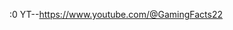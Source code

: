 :0
YT--https://www.youtube.com/@GamingFacts22
<!---
MrRaptor1234/MrRaptor1234 is a ✨ special ✨ repository because its `README.md` (this file) appears on your GitHub profile.
You can click the Preview link to take a look at your changes.
--->
